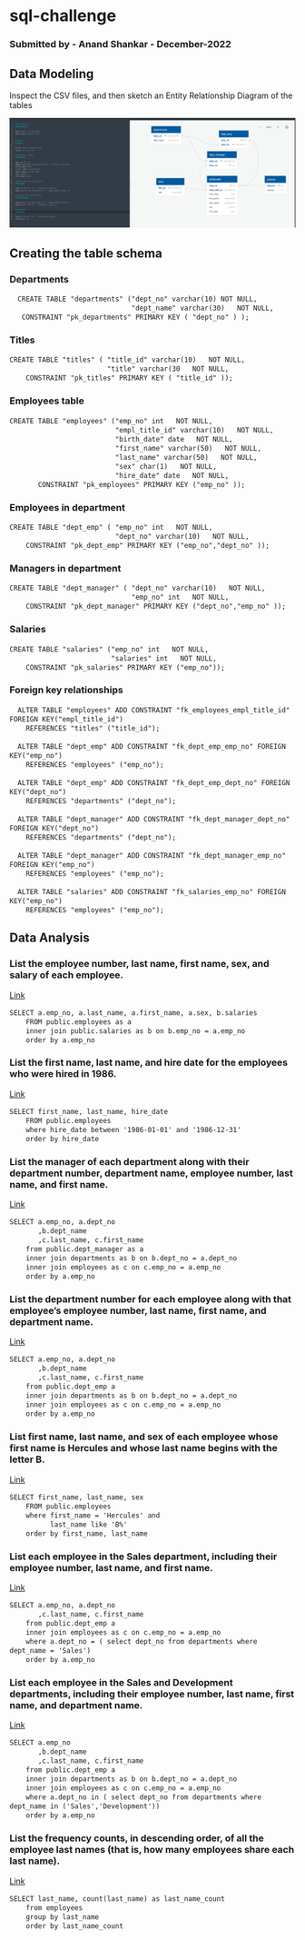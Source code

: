 # sql-challenge
### Submitted by - Anand Shankar - December-2022

## Data Modeling
Inspect the CSV files, and then sketch an Entity Relationship Diagram of the tables

![Entity Relationship Diagram](https://github.com/xnotynot/sql-challenge/blob/main/EmployeeSQL/Entity_Relationship_Diagram.png)

## Creating the table schema

### Departments
```
  CREATE TABLE "departments" ("dept_no" varchar(10) NOT NULL,
                              "dept_name" varchar(30)   NOT NULL,
   CONSTRAINT "pk_departments" PRIMARY KEY ( "dept_no" ) );
```
### Titles
```
CREATE TABLE "titles" ( "title_id" varchar(10)   NOT NULL,
                        "title" varchar(30   NOT NULL,
    CONSTRAINT "pk_titles" PRIMARY KEY ( "title_id" ));
```
### Employees table
```
CREATE TABLE "employees" ("emp_no" int   NOT NULL,
                          "empl_title_id" varchar(10)   NOT NULL,
                          "birth_date" date   NOT NULL,
                          "first_name" varchar(50)   NOT NULL,
                          "last_name" varchar(50)   NOT NULL,
                          "sex" char(1)   NOT NULL,
                          "hire_date" date   NOT NULL,
       CONSTRAINT "pk_employees" PRIMARY KEY ("emp_no" ));
```
### Employees in department
```
CREATE TABLE "dept_emp" ( "emp_no" int   NOT NULL,
                          "dept_no" varchar(10)   NOT NULL,
    CONSTRAINT "pk_dept_emp" PRIMARY KEY ("emp_no","dept_no" ));
```

### Managers in department
```
CREATE TABLE "dept_manager" ( "dept_no" varchar(10)   NOT NULL,
                              "emp_no" int   NOT NULL,
    CONSTRAINT "pk_dept_manager" PRIMARY KEY ("dept_no","emp_no" ));
```
### Salaries
```
CREATE TABLE "salaries" ("emp_no" int   NOT NULL,
                         "salaries" int   NOT NULL,
    CONSTRAINT "pk_salaries" PRIMARY KEY ("emp_no"));
```
### Foreign key relationships
```
  ALTER TABLE "employees" ADD CONSTRAINT "fk_employees_empl_title_id" FOREIGN KEY("empl_title_id")
    REFERENCES "titles" ("title_id");

  ALTER TABLE "dept_emp" ADD CONSTRAINT "fk_dept_emp_emp_no" FOREIGN KEY("emp_no")
    REFERENCES "employees" ("emp_no");

  ALTER TABLE "dept_emp" ADD CONSTRAINT "fk_dept_emp_dept_no" FOREIGN KEY("dept_no")
    REFERENCES "departments" ("dept_no");

  ALTER TABLE "dept_manager" ADD CONSTRAINT "fk_dept_manager_dept_no" FOREIGN KEY("dept_no")
    REFERENCES "departments" ("dept_no");

  ALTER TABLE "dept_manager" ADD CONSTRAINT "fk_dept_manager_emp_no" FOREIGN KEY("emp_no")
    REFERENCES "employees" ("emp_no");

  ALTER TABLE "salaries" ADD CONSTRAINT "fk_salaries_emp_no" FOREIGN KEY("emp_no")
    REFERENCES "employees" ("emp_no");
```
## Data Analysis

### List the employee number, last name, first name, sex, and salary of each employee.
[Link](https://github.com/xnotynot/sql-challenge/blob/main/EmployeeSQL/DataAnalysis_1_employee_list.png)
```
SELECT a.emp_no, a.last_name, a.first_name, a.sex, b.salaries
	FROM public.employees as a
	inner join public.salaries as b on b.emp_no = a.emp_no
	order by a.emp_no
```

### List the first name, last name, and hire date for the employees who were hired in 1986.
[Link](https://github.com/xnotynot/sql-challenge/blob/main/EmployeeSQL/DataAnalysis_2_hiredate_1986.png)
```
SELECT first_name, last_name, hire_date
	FROM public.employees
	where hire_date between '1986-01-01' and '1986-12-31'
	order by hire_date
 ```
### List the manager of each department along with their department number, department name, employee number, last name, and first name.
[Link](https://github.com/xnotynot/sql-challenge/blob/main/EmployeeSQL/DataAnalysis_3_manager_dept_list.png)
```
SELECT a.emp_no, a.dept_no
	   ,b.dept_name
	   ,c.last_name, c.first_name
	from public.dept_manager as a
	inner join departments as b on b.dept_no = a.dept_no
	inner join employees as c on c.emp_no = a.emp_no
	order by a.emp_no
 ```
### List the department number for each employee along with that employee’s employee number, last name, first name, and department name.
[Link](https://github.com/xnotynot/sql-challenge/blob/main/EmployeeSQL/DataAnalysis_4_emp_dept_list.png)
```
SELECT a.emp_no, a.dept_no
	   ,b.dept_name
	   ,c.last_name, c.first_name
	from public.dept_emp a
	inner join departments as b on b.dept_no = a.dept_no
	inner join employees as c on c.emp_no = a.emp_no
	order by a.emp_no
```
### List first name, last name, and sex of each employee whose first name is Hercules and whose last name begins with the letter B.
[Link](https://github.com/xnotynot/sql-challenge/blob/main/EmployeeSQL/DataAnalysis_5_emp_name_filter.png)
```
SELECT first_name, last_name, sex
	FROM public.employees
	where first_name = 'Hercules' and
		  last_name like 'B%'
	order by first_name, last_name
```
### List each employee in the Sales department, including their employee number, last name, and first name.
[Link](https://github.com/xnotynot/sql-challenge/blob/main/EmployeeSQL/DataAnalysis_6_emp_sales_dept.png)
```
SELECT a.emp_no, a.dept_no
	   ,c.last_name, c.first_name
	from public.dept_emp a
	inner join employees as c on c.emp_no = a.emp_no
	where a.dept_no = ( select dept_no from departments where dept_name = 'Sales')
	order by a.emp_no	
```
### List each employee in the Sales and Development departments, including their employee number, last name, first name, and department name.
[Link](https://github.com/xnotynot/sql-challenge/blob/main/EmployeeSQL/DataAnalysis_7_emp_sales_devlopment.png)
```
SELECT a.emp_no
	   ,b.dept_name
	   ,c.last_name, c.first_name
	from public.dept_emp a
	inner join departments as b on b.dept_no = a.dept_no
	inner join employees as c on c.emp_no = a.emp_no
	where a.dept_no in ( select dept_no from departments where dept_name in ('Sales','Development'))
	order by a.emp_no	
```
### List the frequency counts, in descending order, of all the employee last names (that is, how many employees share each last name).
[Link](https://github.com/xnotynot/sql-challenge/blob/main/EmployeeSQL/DataAnalysis_8_lastname_freq_counts.png)
```
SELECT last_name, count(last_name) as last_name_count
	from employees
	group by last_name
	order by last_name_count
```
